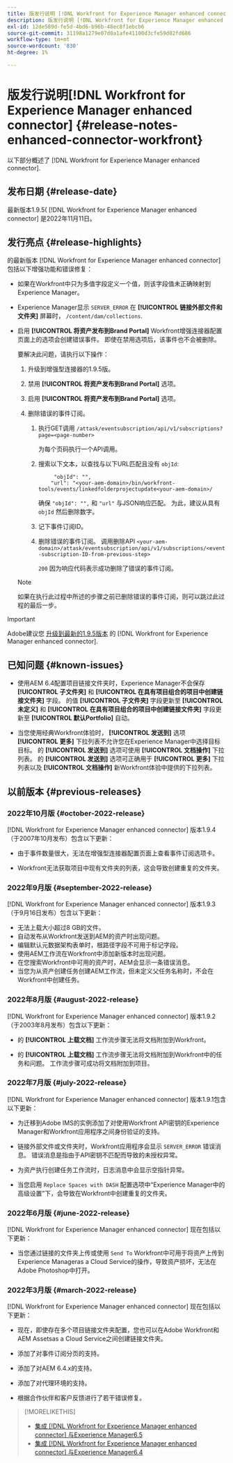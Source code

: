 ```yaml
---
title: 版发行说明 [!DNL Workfront for Experience Manager enhanced connector]
description: 版发行说明 [!DNL Workfront for Experience Manager enhanced connector]
exl-id: 12de589d-fe5d-4bd6-b96b-48ec8f1ebcb6
source-git-commit: 31198a1279e07d0a1afe41100d3cfe59d02fd686
workflow-type: tm+mt
source-wordcount: '830'
ht-degree: 1%

---
```


#  版发行说明[!DNL Workfront for Experience Manager enhanced connector] {#release-notes-enhanced-connector-workfront}

以下部分概述了 [!DNL Workfront for Experience Manager enhanced connector].

## 发布日期 {#release-date}

最新版本1.9.5( [!DNL Workfront for Experience Manager enhanced connector] 是2022年11月11日。

## 发行亮点 {#release-highlights}

的最新版本 [!DNL Workfront for Experience Manager enhanced connector] 包括以下增强功能和错误修复：

* 如果在Workfront中只为多值字段定义一个值，则该字段值未正确映射到Experience Manager。

* Experience Manager显示 `SERVER_ERROR` 在 **[!UICONTROL 链接外部文件和文件夹]** 屏幕时， `/content/dam/collections`.

* 启用 **[!UICONTROL 将资产发布到Brand Portal]** Workfront增强连接器配置页面上的选项会创建错误事件。 即使在禁用选项后，该事件也不会被删除。

   要解决此问题，请执行以下操作：

   1. 升级到增强型连接器的1.9.5版。

   1. 禁用 **[!UICONTROL 将资产发布到Brand Portal]** 选项。

   1. 启用 **[!UICONTROL 将资产发布到Brand Portal]** 选项。

   1. 删除错误的事件订阅。

      1. 执行GET调用 `/attask/eventsubscription/api/v1/subscriptions?page=<page-number>`

         为每个页码执行一个API调用。

      1. 搜索以下文本，以查找与以下URL匹配且没有 `objId`:

         ```
              "objId": "",
             "url": "<your-aem-domain>/bin/workfront-tools/events/linkedfolderprojectupdate<your-aem-domain>/
         ```

         确保 `"objId": "",` 和 `"url"` 与JSON响应匹配。 为此，建议从具有 `objId` 然后删除数字。

      1. 记下事件订阅ID。

      1. 删除错误的事件订阅。 调用删除API `<your-aem-domain>/attask/eventsubscription/api/v1/subscriptions/<event-subscription-ID-from-previous-step>`

         `200` 因为响应代码表示成功删除了错误的事件订阅。
   >[!NOTE]
   >
   >如果在执行此过程中所述的步骤之前已删除错误的事件订阅，则可以跳过此过程的最后一步。


>[!IMPORTANT]
>
>Adobe建议您 [升级到最新的1.9.5版本](../assets/update-workfront-enhanced-connector.md) 的 [!DNL Workfront for Experience Manager enhanced connector].

## 已知问题 {#known-issues}

* 使用AEM 6.4配置项目链接文件夹时，Experience Manager不会保存 **[!UICONTROL 子文件夹]** 和 **[!UICONTROL 在具有项目组合的项目中创建链接文件夹]** 字段。 的值 **[!UICONTROL 子文件夹]** 字段更新至 **[!UICONTROL 未定义]** 和 **[!UICONTROL 在具有项目组合的项目中创建链接文件夹]** 字段更新至 **[!UICONTROL 默认Portfolio]** 自动。

* 当您使用经典Workfront体验时， **[!UICONTROL 发送到]** 选项 **[!UICONTROL 更多]** 下拉列表不允许您在Experience Manager中选择目标目标。 的 **[!UICONTROL 发送到]** 选项可使用 **[!UICONTROL 文档操作]** 下拉列表。 的 **[!UICONTROL 发送到]** 选项可正确用于 **[!UICONTROL 更多]** 下拉列表以及 **[!UICONTROL 文档操作]** 新Workfront体验中提供的下拉列表。

## 以前版本 {#previous-releases}

### 2022年10月版 {#october-2022-release}

[!DNL Workfront for Experience Manager enhanced connector] 版本1.9.4（于2007年10月发布）包含以下更新：

* 由于事件数量很大，无法在增强型连接器配置页面上查看事件订阅选项卡。

* Workfront无法获取项目中现有文件夹的列表，这会导致创建重复的文件夹。

### 2022年9月版 {#september-2022-release}

[!DNL Workfront for Experience Manager enhanced connector] 版本1.9.3（于9月16日发布）包含以下更新：

* 无法上载大小超过8 GB的文件。
* 自动发布从Workfront发送到AEM的资产时出现问题。
* 编辑默认元数据架构表单时，根路径字段不可用于标记字段。
* 使用AEM工作流在Workfront中添加新版本时出现问题。
* 在您搜索Workfront中可用的资产时，AEM会显示一条错误消息。
* 当您为从资产创建任务创建AEM工作流，但未定义父任务名称时，不会在Workfront中创建任务。

### 2022年8月版 {#august-2022-release}

[!DNL Workfront for Experience Manager enhanced connector] 版本1.9.2（于2003年8月发布）包含以下更新：

* 的 **[!UICONTROL 上载文档]** 工作流步骤无法将文档附加到Workfront。

* 的 **[!UICONTROL 上载文档]** 工作流步骤无法将文档附加到Workfront中的任务和问题。 工作流步骤可成功将文档附加到项目。

### 2022年7月版 {#july-2022-release}

[!DNL Workfront for Experience Manager enhanced connector] 版本1.9.1包含以下更新：

* 为迁移到Adobe IMS的实例添加了对使用Workfront API密钥的Experience Manager和Workfront应用程序之间身份验证的支持。

* 链接外部文件或文件夹时，Workfront应用程序会显示 `SERVER_ERROR` 错误消息。 错误消息是指由于API密钥不匹配而导致的未授权异常。

* 为资产执行创建任务工作流时，日志消息中会显示空指针异常。

* 当您启用 `Replace Spaces with DASH` 配置选项中“Experience Manager中的高级设置”下，会导致在Workfront中创建重复的文件夹。

### 2022年6月版 {#june-2022-release}

[!DNL Workfront for Experience Manager enhanced connector] 现在包括以下更新：

* 当您通过链接的文件夹上传或使用 `Send To` Workfront中可用于将资产上传到Experience Manageras a Cloud Service的操作，导致资产损坏，无法在Adobe Photoshop中打开。

### 2022年3月版 {#march-2022-release}

[!DNL Workfront for Experience Manager enhanced connector] 现在包括以下更新：

* 现在，即使存在多个项目链接文件夹配置，您也可以在Adobe Workfront和AEM Assetsas a Cloud Service之间创建链接文件夹。

* 添加了对事件订阅分页的支持。

* 添加了对AEM 6.4.x的支持。

* 添加了对代理环境的支持。

* 根据合作伙伴和客户反馈进行了若干错误修复。

>[!MORELIKETHIS]
>
>* [集成 [!DNL Workfront for Experience Manager enhanced connector] 与Experience Manager6.5](https://experienceleague.adobe.com/docs/experience-manager-65/assets/integrations/workfront-integrations.html?lang=en)
>* [集成 [!DNL Workfront for Experience Manager enhanced connector] 与Experience Manager6.4](https://experienceleague.adobe.com/docs/experience-manager-64/assets/integrations/workfront-integrations.html?lang=en)

